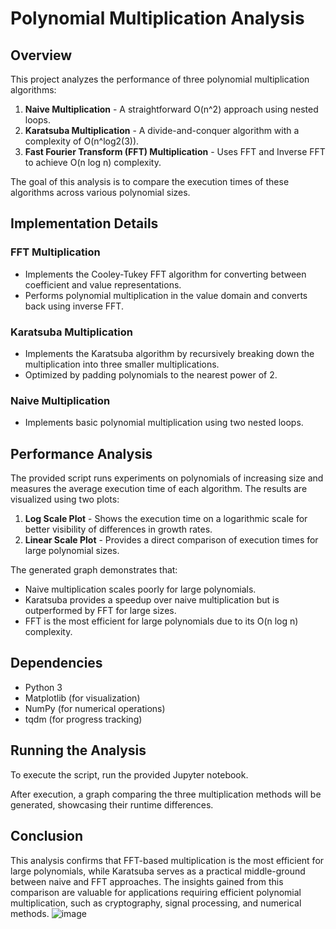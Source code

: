 # Polynomial Multiplication Analysis

## Overview
This project analyzes the performance of three polynomial multiplication algorithms:
1. **Naive Multiplication** - A straightforward O(n^2) approach using nested loops.
2. **Karatsuba Multiplication** - A divide-and-conquer algorithm with a complexity of O(n^log2(3)).
3. **Fast Fourier Transform (FFT) Multiplication** - Uses FFT and Inverse FFT to achieve O(n log n) complexity.

The goal of this analysis is to compare the execution times of these algorithms across various polynomial sizes.

## Implementation Details
### FFT Multiplication
- Implements the Cooley-Tukey FFT algorithm for converting between coefficient and value representations.
- Performs polynomial multiplication in the value domain and converts back using inverse FFT.

### Karatsuba Multiplication
- Implements the Karatsuba algorithm by recursively breaking down the multiplication into three smaller multiplications.
- Optimized by padding polynomials to the nearest power of 2.

### Naive Multiplication
- Implements basic polynomial multiplication using two nested loops.

## Performance Analysis
The provided script runs experiments on polynomials of increasing size and measures the average execution time of each algorithm. The results are visualized using two plots:
1. **Log Scale Plot** - Shows the execution time on a logarithmic scale for better visibility of differences in growth rates.
2. **Linear Scale Plot** - Provides a direct comparison of execution times for large polynomial sizes.

The generated graph demonstrates that:
- Naive multiplication scales poorly for large polynomials.
- Karatsuba provides a speedup over naive multiplication but is outperformed by FFT for large sizes.
- FFT is the most efficient for large polynomials due to its O(n log n) complexity.

## Dependencies
- Python 3
- Matplotlib (for visualization)
- NumPy (for numerical operations)
- tqdm (for progress tracking)

## Running the Analysis
To execute the script, run the provided Jupyter notebook.

After execution, a graph comparing the three multiplication methods will be generated, showcasing their runtime differences.

## Conclusion
This analysis confirms that FFT-based multiplication is the most efficient for large polynomials, while Karatsuba serves as a practical middle-ground between naive and FFT approaches. The insights gained from this comparison are valuable for applications requiring efficient polynomial multiplication, such as cryptography, signal processing, and numerical methods.
![image](https://github.com/user-attachments/assets/1f68f38e-3664-4d52-999b-edfebe8a778d)

